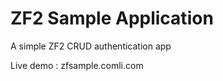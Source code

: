 ZF2 Sample Application
========

A simple ZF2 CRUD authentication app

Live demo : zfsample.comli.com
